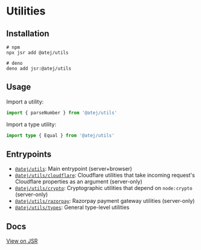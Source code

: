 # Utilities

## Installation

```shell
# npm
npx jsr add @atej/utils

# deno
deno add jsr:@atej/utils
```

## Usage

Import a utility:

```typescript
import { parseNumber } from '@atej/utils'
```

Import a type utility:

```typescript
import type { Equal } from '@atej/utils'
```

## Entrypoints

- [`@atej/utils`](https://jsr.io/@atej/utils/doc#default): Main entrypoint (server+browser)
- [`@atej/utils/cloudflare`](https://jsr.io/@atej/utils/doc#cloudflare): Cloudflare utilities that
  take incoming request's Cloudflare properties as an argument (server-only)
- [`@atej/utils/crypto`](https://jsr.io/@atej/utils/doc#crypto): Cryptographic utilities that depend
  on `node:crypto` (server-only)
- [`@atej/utils/razorpay`](https://jsr.io/@atej/utils/doc#razorpay): Razorpay payment gateway
  utilities (server-only)
- [`@atej/utils/types`](https://jsr.io/@atej/utils/doc#types): General type-level utilities

## Docs

[View on JSR](https://jsr.io/@atej/utils/doc)
